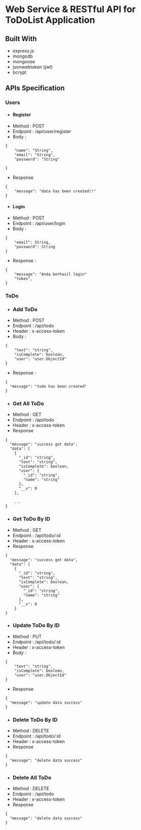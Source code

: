 # Web Service & RESTful API for ToDoList Application
## Built With
* express.js
* mongodb
* mongoose
* jsonwebtoken (jwt)
* bcrypt

## APIs Specification
### Users
* #### Register
* Method : POST
* Endpoint : /api/user/register
* Body :
```
{
    "name": "String",
    "email": "String",
    "password": "String"

}
```
* Response
```
{
    "message": "data has been created!!"
}
```
* #### Login
* Method : POST
* Endpoint : /api/user/login
* Body :
```
{
    "email": String,
    "password": String
}
```
* Response :
```
{
    "message": "Anda berhasil login"
    "token",
}
```
### ToDo
* ### Add ToDo
* Method : POST
* Endpoint : /api/todo
* Header : x-access-token
* Body :
```
{
    "text": "string",
    "isComplete": boolean,
    "user": "user.ObjectId"
}
```
* Response :
```
{
  "message": "todo has been created"
}
```
* ### Get All ToDo
* Method : GET
* Endpoint : /api/todo
* Header : x-access-token
* Response
```
{
  "message": "success get data",
  "data": [
    {
      "_id": "string",
      "text": "string",
      "isComplete": boolean,
      "user": {
        "_id": "string",
        "name": "string"
      },
      "__v": 0
    },

    ...
}
```
* ### Get ToDo By ID
* Method : GET
* Endpoint : /api/todo/:id
* Header : x-access-token
* Response
```
{
  "message": "success get data",
  "data": [
    {
      "_id": "string",
      "text": "string",
      "isComplete": boolean,
      "user": {
        "_id": "string",
        "name": "string"
      },
      "__v": 0
    }
}
```
* ### Update ToDo By ID
* Method : PUT
* Endpoint : /api/todo/:id
* Header : x-access-token
* Body :
```
{
    "text": "string",
    "isComplete": boolean,
    "user": "user.ObjectId"
}
```
* Response
```
{
  "message": "update data success"
}
```
* ### Delete ToDo By ID
* Method : DELETE
* Endpoint : /api/todo/:id
* Header : x-access-token
* Response
```
{
  "message": "delete data success"
}
```
* ### Delete All ToDo
* Method : DELETE
* Endpoint : /api/todo
* Header : x-access-token
* Response
```
{
  "message": "delete data success"
}
```


